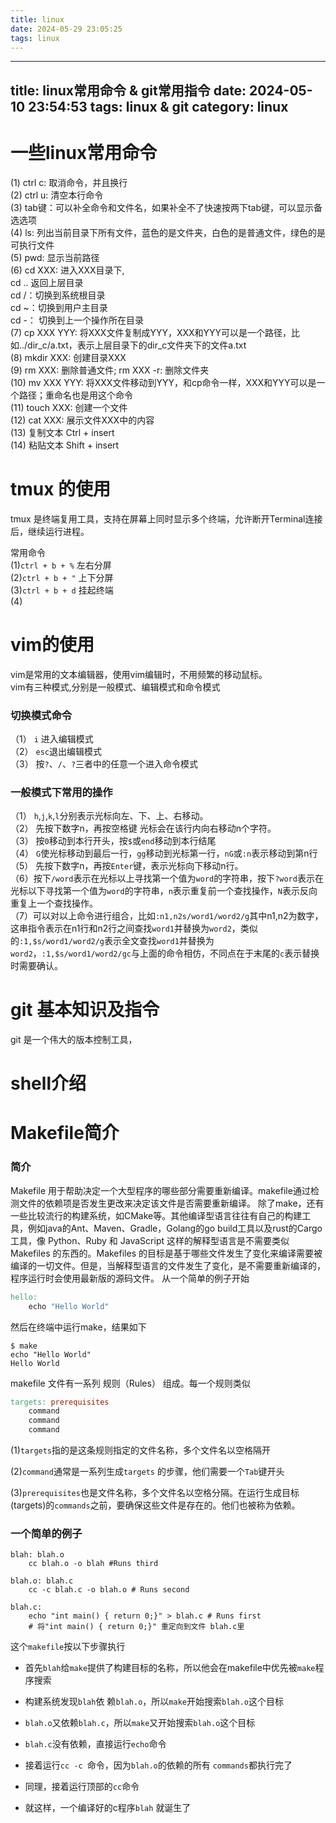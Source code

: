 ```yaml
---
title: linux
date: 2024-05-29 23:05:25
tags: linux
---
```

---
title: linux常用命令 & git常用指令
date: 2024-05-10 23:54:53
tags: linux & git
category: linux
---
# 一些linux常用命令
(1) ctrl c: 取消命令，并且换行  
(2) ctrl u: 清空本行命令  
(3) tab键：可以补全命令和文件名，如果补全不了快速按两下tab键，可以显示备选选项  
(4) ls: 列出当前目录下所有文件，蓝色的是文件夹，白色的是普通文件，绿色的是可执行文件  
(5) pwd: 显示当前路径  
(6) cd XXX: 进入XXX目录下,   
cd .. 返回上层目录   
cd /：切换到系统根目录   
cd ~：切换到用户主目录   
cd -： 切换到上一个操作所在目录  
(7) cp XXX YYY: 将XXX文件复制成YYY，XXX和YYY可以是一个路径，比如../dir_c/a.txt，表示上层目录下的dir_c文件夹下的文件a.txt  
(8) mkdir XXX: 创建目录XXX  
(9) rm XXX: 删除普通文件;  rm XXX -r: 删除文件夹  
(10) mv XXX YYY: 将XXX文件移动到YYY，和cp命令一样，XXX和YYY可以是一个路径；重命名也是用这个命令  
(11) touch XXX: 创建一个文件  
(12) cat XXX: 展示文件XXX中的内容  
(13) 复制文本 Ctrl + insert  
(14) 粘贴文本 Shift + insert 

# tmux 的使用
tmux 是终端复用工具，支持在屏幕上同时显示多个终端，允许断开Terminal连接后，继续运行进程。

常用命令  
(1)``` ctrl + b + % ``` 左右分屏  
(2)``` ctrl + b + " ``` 上下分屏  
(3)``` ctrl + b + d ``` 挂起终端  
(4) 

# vim的使用
vim是常用的文本编辑器，使用vim编辑时，不用频繁的移动鼠标。  
vim有三种模式,分别是一般模式、编辑模式和命令模式

### 切换模式命令    
（1） ```i```  进入编辑模式  
（2） ```esc```退出编辑模式  
（3） 按```?```、```/```、```?```三者中的任意一个进入命令模式  

### 一般模式下常用的操作  
（1） ```h```,```j```,```k```,```l```分别表示光标向左、下、上、右移动。  
（2） 先按下数字n，再按空格键 光标会在该行内向右移动n个字符。  
（3） 按```0```移动到本行开头，按```$```或```end```移动到本行结尾  
（4） ```G```使光标移动到最后一行，```gg```移动到光标第一行，```nG```或```:n```表示移动到第n行  
（5） 先按下数字n，再按```Enter```键，表示光标向下移动n行。  
（6）按下```/word```表示在光标以上寻找第一个值为```word```的字符串，按下```?word```表示在光标以下寻找第一个值为```word```的字符串，```n```表示重复前一个查找操作，```N```表示反向重复上一个查找操作。  
（7）可以对以上命令进行组合，比如```:n1,n2s/word1/word2/g```其中n1,n2为数字，这串指令表示在n1行和n2行之间查找```word1```并替换为```word2```，类似的```:1,$s/word1/word2/g```表示全文查找```word1```并替换为```word2```，```:1,$s/word1/word2/gc```与上面的命令相仿，不同点在于末尾的```c```表示替换时需要确认。





# git 基本知识及指令
git 是一个伟大的版本控制工具，


# shell介绍


# Makefile简介

### 简介
Makefile 用于帮助决定一个大型程序的哪些部分需要重新编译。makefile通过检测文件的依赖项是否发生更改来决定该文件是否需要重新编译。
除了make，还有一些比较流行的构建系统，如CMake等。其他编译型语言往往有自己的构建工具，例如java的Ant、Maven、Gradle，Golang的go build工具以及rust的Cargo工具，像 Python、Ruby 和 JavaScript 这样的解释型语言是不需要类似 Makefiles 的东西的。Makefiles 的目标是基于哪些文件发生了变化来编译需要被编译的一切文件。但是，当解释型语言的文件发生了变化，是不需要重新编译的，程序运行时会使用最新版的源码文件。
从一个简单的例子开始
```makefile
hello:
    echo "Hello World"
```
然后在终端中运行make，结果如下
```shell
$ make 
echo "Hello World"
Hello World
```
makefile 文件有一系列 规则（Rules） 组成。每一个规则类似
```makefile
targets: prerequisites
    command
    command
    command
```
(1)```targets```指的是这条规则指定的文件名称，多个文件名以空格隔开   

(2)```command```通常是一系列生成```targets``` 的步骤，他们需要一个```Tab```键开头    

(3)```prerequisites```也是文件名称，多个文件名以空格分隔。在运行生成目标(targets)的```commands```之前，要确保这些文件是存在的。他们也被称为依赖。  
 
### 一个简单的例子

```shell
blah: blah.o
    cc blah.o -o blah #Runs third

blah.o: blah.c
    cc -c blah.c -o blah.o # Runs second

blah.c: 
    echo "int main() { return 0;}" > blah.c # Runs first 
    # 将"int main() { return 0;}" 重定向到文件 blah.c里
```
这个```makefile```按以下步骤执行   
- 首先```blah```给```make```提供了构建目标的名称，所以他会在makefile中优先被```make```程序搜索  

- 构建系统发现```blah```依  赖```blah.o```，所以```make```开始搜索```blah.o```这个目标

- ```blah.o```又依赖```blah.c```，所以```make```又开始搜索```blah.o```这个目标  

- ```blah.c```没有依赖，直接运行```echo```命令  

- 接着运行```cc -c ```命令，因为```blah.o```的依赖的所有  ```commands```都执行完了

- 同理，接着运行顶部的```cc```命令

- 就这样，一个编译好的c程序```blah``` 就诞生了








